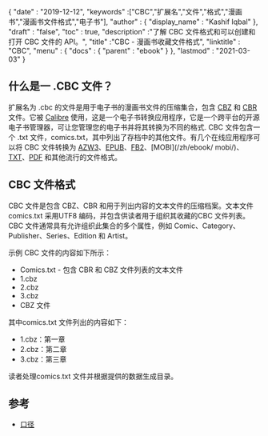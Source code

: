 {
  "date" : "2019-12-12",
  "keywords" :["CBC","扩展名","文件","格式","漫画书","漫画书文件格式","电子书"],
  "author" : {
    "display_name" : "Kashif Iqbal"
},
  "draft" : "false",
  "toc" : true,
  "description" :"了解 CBC 文件格式和可以创建和打开 CBC 文件的 API。",
  "title" :"CBC - 漫画书收藏文件格式",
  "linktitle" : "CBC",
  "menu" : {
    "docs" : {
      "parent" : "ebook"
}
},
  "lastmod" : "2021-03-03"
}

## 什么是一 .CBC 文件？

扩展名为 .cbc 的文件是用于电子书的漫画书文件的压缩集合，包含 [CBZ](/zh/ebook/cbz/) 和 [CBR](/zh/ebook/cbr/) 文件。它被 [Calibre](https://calibre-ebook.com/) 使用，这是一个电子书转换应用程序，它是一个跨平台的开源电子书管理器，可让您管理您的电子书并将其转换为不同的格式. CBC 文件包含一个 .txt 文件，comics.txt，其中列出了存档中的其他文件。有几个在线应用程序可以将 CBC 文件转换为 [AZW3](/zh/ebook/azw3/)、[EPUB](/zh/ebook/epub/)、[FB2](/zh/ebook/fb2/)、[MOBI](/zh/ebook/ mobi/)、[TXT](/zh/word-processing/txt/)、[PDF](/zh/pdf/) 和其他流行的文件格式。

## CBC 文件格式

CBC 文件是包含 CBZ、CBR 和用于列出内容的文本文件的压缩档案。文本文件comics.txt 采用UTF8 编码，并包含供读者用于组织其收藏的CBC 文件列表。 CBC 文件通常具有允许组织此集合的多个属性，例如 Comic、Category、Publisher、Series、Edition 和 Artist。

示例 CBC 文件的内容如下所示：

* Comics.txt - 包含 CBR 和 CBZ 文件列表的文本文件
* 1.cbz
* 2.cbz
* 3.cbz
* CBZ 文件

其中comics.txt 文件列出的内容如下：

* 1.cbz：第一章
* 2.cbz：第二章
* 3.cbz：第三章

读者处理comics.txt 文件并根据提供的数据生成目录。

## 参考

* [口径](https://calibre-ebook.com/)

